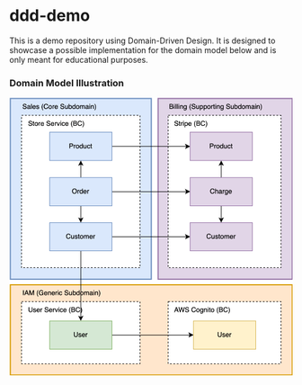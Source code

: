 # ddd-demo
This is a demo repository using Domain-Driven Design. It is designed to showcase a possible implementation for the domain model below and is only meant for educational purposes.

### Domain Model Illustration
![domain_model](https://github.com/staklau/ddd-demo/blob/main/domainmodel.png?raw=true)
